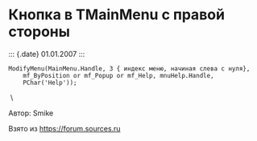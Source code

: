 Кнопка в TMainMenu с правой стороны
===================================

::: {.date}
01.01.2007
:::


    ModifyMenu(MainMenu.Handle, 3 { индекс меню, начиная слева с нуля}, 
        mf_ByPosition or mf_Popup or mf_Help, mnuHelp.Handle, 
        PChar('Help'));

 \

Автор: Smike

Взято из <https://forum.sources.ru>
